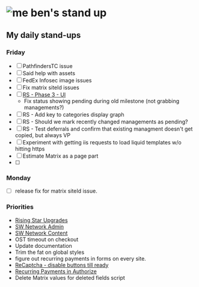 # ![me](https://avatars2.githubusercontent.com/u/5232044?s=50&v=4) ben's stand up

## My daily stand-ups

### Friday

- [ ] PathfindersTC issue
- [ ] Said help with assets
- [ ] FedEx Infosec image issues
- [ ] Fix matrix siteId issues
- [ ] [RS - Phase 3 - UI](https://app.clickup.com/8537154/v/l/li/63072322?pr=12760709) 
   - Fix status showing pending during old milestone (not grabbing managements?)
- [ ] RS - Add key to categories display graph
- [ ] RS - Should we mark recently changed managements as pending?
- [ ] RS - Test deferrals and confirm that existing managment doesn't get copied, but always VP
- [ ] Experiment with getting iis requests to load liquid templates w/o hitting https
- [ ] Estimate Matrix as a page part
- [ ] 
### Monday

- [ ] release fix for matrix siteId issue.

### Priorities 
    
- [Rising Star Upgrades](https://app.clickup.com/8537154/v/l/f/27554943?pr=12707202)
- [SW Network Admin](https://app.clickup.com/8537154/v/l/li/54890360?pr=12760709)
- [SW Network Content](https://app.clickup.com/8537154/v/l/li/54892353?pr=12760709)
- OST timeout on checkout
- Update documentation
- Trim the fat on global styles
- figure out recurring payments in forms on every site.
- [ReCaptcha - disable buttons till ready](https://projects.madebyspeak.com/#/tasks/17598281)
- [Recurring Payments in Authorize](https://projects.madebyspeak.com/#/tasks/16411534)
- Delete Matrix values for deleted fields script
